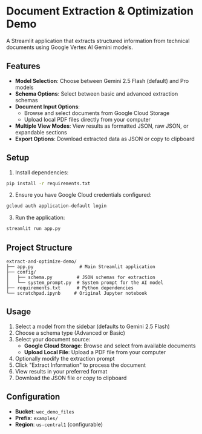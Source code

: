 # Document Extraction & Optimization Demo

A Streamlit application that extracts structured information from technical documents using Google Vertex AI Gemini models.

## Features

- **Model Selection**: Choose between Gemini 2.5 Flash (default) and Pro models
- **Schema Options**: Select between basic and advanced extraction schemas
- **Document Input Options**: 
  - Browse and select documents from Google Cloud Storage
  - Upload local PDF files directly from your computer
- **Multiple View Modes**: View results as formatted JSON, raw JSON, or expandable sections
- **Export Options**: Download extracted data as JSON or copy to clipboard

## Setup

1. Install dependencies:
```bash
pip install -r requirements.txt
```

2. Ensure you have Google Cloud credentials configured:
```bash
gcloud auth application-default login
```

3. Run the application:
```bash
streamlit run app.py
```

## Project Structure

```
extract-and-optimize-demo/
├── app.py                 # Main Streamlit application
├── config/
│   ├── schema.py         # JSON schemas for extraction
│   └── system_prompt.py  # System prompt for the AI model
├── requirements.txt      # Python dependencies
└── scratchpad.ipynb     # Original Jupyter notebook
```

## Usage

1. Select a model from the sidebar (defaults to Gemini 2.5 Flash)
2. Choose a schema type (Advanced or Basic)
3. Select your document source:
   - **Google Cloud Storage**: Browse and select from available documents
   - **Upload Local File**: Upload a PDF file from your computer
4. Optionally modify the extraction prompt
5. Click "Extract Information" to process the document
6. View results in your preferred format
7. Download the JSON file or copy to clipboard

## Configuration

- **Bucket**: `wec_demo_files`
- **Prefix**: `examples/`
- **Region**: `us-central1` (configurable)